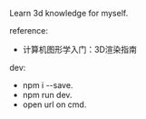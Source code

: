 Learn 3d knowledge for myself.

reference: 
- 计算机图形学入门：3D渲染指南

dev:
- npm i --save.
- npm run dev.
- open url on cmd.